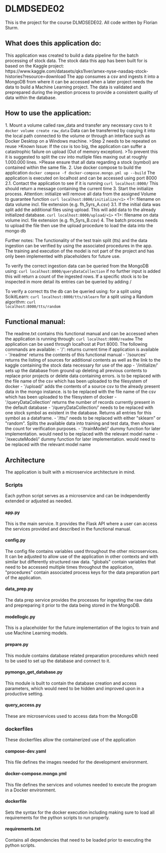 # DLMDSEDE02
This is the project for the course DLMDSEDE02. All code written by Florian Sturm.
<h2>What does this application do:</h2>
This application was created to build a data pipeline for the batch processing of stock data. The stock data this app has been built for is based on the Kaggle project: https://www.kaggle.com/datasets/qks1lver/amex-nyse-nasdaq-stock-histories?resource=download
The app consumes a csv and ingests it into a MongoDB from where it can be accessed when a later project needs the data to build a Machine Learning project. The data is validated and preprepared during the ingestion process to provide a consistent quality of data within the database.

<h2>How to use the application:</h2>
1. Mount a volume called raw_data and transfer any necessary csvs to it
<code>docker volume create raw_data</code>
Data can be transferred by copying it into the local path connected to the volume or through an interface such as Docker Desktop on a Windows machine.
>Step 2 needs to be repeated on reuse                                                                                   
>Known Issue: If the csv is too big, the application can suffer a catastrophic failure on upload (Out of memory exception). 
>To prevent this it is suggested to split the csv into mutliple files maxing out at roughly 1.000.000 lines.
>Please ensure that all data regarding a stock (symbol) are contained within the same file.
2. Use docker compose to build the application
<code>docker compose -f docker-compose.mongo.yml up --build</code>
   The application is executed on localhost and can be accessed using port 8000
2.1. Contact the application to see if it is running
<code>curl localhost:8000/</code>
   This should return a message containing the current time
3. Start the initialize process. Attention: initialize will remove all data from the assigned Volume to guarantee function
<code>curl localhost:8000/initialize/<1></code>
<1>: filename on data volume incl. file extension (e.g. fh_5yrs_A.csv) 
3.1. If the initial data was split add the additional files using upload. This will add data to the already initialized database.
<code>curl localhost:8000/upload/<1></code>
<1>: filename on data volume incl. file extension (e.g. fh_5yrs_B.csv)
4. The batch process needs to upload the file then use the upload procedure to load the data into the mongo db

Further notes:
The functionality of the test train split (tts) and the data ingestion can be verified by using the associated procedures in the app. The training and execution of the model is not part of the project and has only been implemented with placeholders for future use. 

To verify the correct ingestion data can be queried from the MongoDB using:
<code>curl localhost:8000/queryDataCollection</code>
if no further input is added this will return a count of the ingested rows.
If a specific stock is to be inspected in more detail its entries can be queried by adding /<Name of Stock>

To verify a correct tts the db can be queried using:
for a split using ScikitLearn: <code>curl localhost:8000/tts/sklearn</code>
for a split using a Random algorithm: <code>curl localhost:8000/tts/random</code>

<h2>Functional manual:</h2>
The readme.txt contains this functional manual and can be accessed when the application is running through:
<code>curl localhost:8000/readme</code>
The application can be used through localhost at Port 8000. The following commands are available:
- '/': returns current time if application is available 
- '/readme' returns the contents of this functional manual
- '/sources' returns the listing of sources for additional contents as well as the link to the kaggle containing the stock data necessary for use of the app
- '/initialize/<source>' sets up the database from ground up deleting all previous contents to replace prior projects or delete data containing errors. <source> is to be replaced with the file name of the csv which has been uploaded to the filesystem of docker
- '/upload/<source>' adds the contents of a source csv to the already present data in the mongo instance. <source> is to be replaced with the file name of the csv which has been uploaded to the filesystem of docker
- '/queryDataCollection' returns the number of records currently present in the default database
- '/queryDataCollection/<symbol>' <symbol> needs to be replaced with one stock symbol as existent in the database. Returns all entries for this symbol as a dataframe.
- '/tts/<type>' <type> needs to be replaced with either "sklearn" or "random". Splits the available data into training and test data, then shows the count for verification purposes.
- '/trainModel/<model>' dummy function for later implementation. <model> would need to be replaced with the relevant model name
- '/executeModel/<model>' dummy function for later implementation. <model> would need to be replaced with the relevant model name

<h2>Architecture</h2>
The application is built with a microservice architecture in mind. 
<h3>Scripts</h3>
Each python script serves as a microservice and can be independently extended or adjusted as needed.
<h4>app.py</h4>
This is the main service. It provides the Flask API where a user can access the services provided and described in the functional manual.
<h4>config.py</h4>
The config file contains variables used throughout the other microservices. It can be adjusted to allow use of the application in other contexts and with similar but differently structured raw data. "globals" contain variables that need to be accessed multiple times throughout the application, "procedures" contain associated process keys for the data preparation part of the application.
<h4>data_prep.py</h4>
The data prep service provides the processes for ingesting the raw data and prepreparing it prior to the data being stored in the MongoDB. 
<h4>modellogic.py</h4>
This is a placeholder for the future implementation of the logics to train and use Machine Learning models. 
<h4>prepare.py</h4>
This module contains database related preparation procedures which need to be used to set up the database and connect to it.
<h4>pymongo_get_database.py</h4>
This module is built to contain the database creation and access parameters, which would need to be hidden and improved upon in a productive setting.
<h4>query_access.py</h4>
These are microservices used to access data from the MongoDB
<h3>dockerfiles</h3>
These dockerfiles allow the containerized use of the application
<h4>compose-dev.yaml</h4>
This file defines the images needed for the development environment.
<h4>docker-compose.mongo.yml</h4>
This file defines the services and volumes needed to execute the program in a Docker environment.
<h4>dockerfile</h4>
Sets the syntax for the docker execution including making sure to load all requirements for the python scripts to run properly.
<h4>requirements.txt</h4>
Contains all dependencies that need to be loaded prior to executing the python scripts.